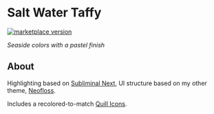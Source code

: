 # Salt Water Taffy

<a href="https://marketplace.visualstudio.com/items?itemName=radiolevity.salt-water-taffy">
  <img alt="marketplace version" src="https://img.shields.io/vscode-marketplace/v/radiolevity.salt-water-taffy.svg?maxAge=3600&style=for-the-badge&colorA=232A30&colorB=7DBDA1">
</a>

_Seaside colors with a pastel finish_

<!-- ![](images/example.png) -->

## About

Highlighting based on [Subliminal Next](https://marketplace.visualstudio.com/items?itemName=konradkeska.subliminal-next), UI structure based on my other theme, [Neofloss](https://marketplace.visualstudio.com/items?itemName=radiolevity.neofloss).

Includes a recolored-to-match [Quill Icons](https://marketplace.visualstudio.com/items?itemName=cdonohue.quill-icons).
